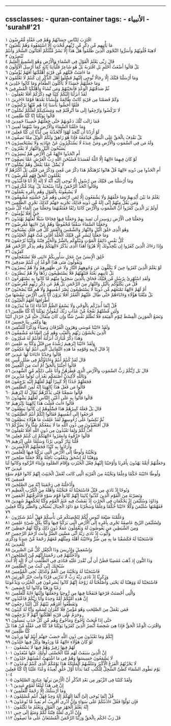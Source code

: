 
---
cssclasses:
    - quran-container
tags:
    - الأنبياء
    - 'surah#'21
---

اقْتَرَبَ لِلنَّاسِ حِسَابُهُمْ وَهُمْ فِى غَفْلَةٍ مُّعْرِضُونَ  ١<br>
مَا يَأْتِيهِم مِّن ذِكْرٍ مِّن رَّبِّهِم مُّحْدَثٍ إِلَّا اسْتَمَعُوهُ وَهُمْ يَلْعَبُونَ  ٢<br>
لَاهِيَةً قُلُوبُهُمْ وَأَسَرُّوا النَّجْوَى الَّذِينَ ظَلَمُوا هَلْ هَذَا إِلَّا بَشَرٌ مِّثْلُكُمْ أَفَتَأْتُونَ السِّحْرَ وَأَنتُمْ تُبْصِرُونَ  ٣<br>
قَالَ رَبِّى يَعْلَمُ الْقَوْلَ فِى السَّمَاءِ وَالْأَرْضِ وَهُوَ السَّمِيعُ الْعَلِيمُ  ٤<br>
بَلْ قَالُوا أَضْغَثُ أَحْلَمٍ بَلِ افْتَرَىهُ بَلْ هُوَ شَاعِرٌ فَلْيَأْتِنَا بَِٔايَةٍ كَمَا أُرْسِلَ الْأَوَّلُونَ  ٥<br>
مَا ءَامَنَتْ قَبْلَهُم مِّن قَرْيَةٍ أَهْلَكْنَهَا أَفَهُمْ يُؤْمِنُونَ  ٦<br>
وَمَا أَرْسَلْنَا قَبْلَكَ إِلَّا رِجَالًا نُّوحِى إِلَيْهِمْ فَسَْٔلُوا أَهْلَ الذِّكْرِ إِن كُنتُمْ لَا تَعْلَمُونَ  ٧<br>
وَمَا جَعَلْنَهُمْ جَسَدًا لَّا يَأْكُلُونَ الطَّعَامَ وَمَا كَانُوا خَلِدِينَ  ٨<br>
ثُمَّ صَدَقْنَهُمُ الْوَعْدَ فَأَنجَيْنَهُمْ وَمَن نَّشَاءُ وَأَهْلَكْنَا الْمُسْرِفِينَ  ٩<br>
لَقَدْ أَنزَلْنَا إِلَيْكُمْ كِتَبًا فِيهِ ذِكْرُكُمْ أَفَلَا تَعْقِلُونَ  ١۰<br>
وَكَمْ قَصَمْنَا مِن قَرْيَةٍ كَانَتْ ظَالِمَةً وَأَنشَأْنَا بَعْدَهَا قَوْمًا ءَاخَرِينَ  ١١<br>
فَلَمَّا أَحَسُّوا بَأْسَنَا إِذَا هُم مِّنْهَا يَرْكُضُونَ  ١٢<br>
لَا تَرْكُضُوا وَارْجِعُوا إِلَى مَا أُتْرِفْتُمْ فِيهِ وَمَسَكِنِكُمْ لَعَلَّكُمْ تُسَْٔلُونَ  ١٣<br>
قَالُوا يَوَيْلَنَا إِنَّا كُنَّا ظَلِمِينَ  ١٤<br>
فَمَا زَالَت تِّلْكَ دَعْوَىهُمْ حَتَّى جَعَلْنَهُمْ حَصِيدًا خَمِدِينَ  ١٥<br>
وَمَا خَلَقْنَا السَّمَاءَ وَالْأَرْضَ وَمَا بَيْنَهُمَا لَعِبِينَ  ١٦<br>
لَوْ أَرَدْنَا أَن نَّتَّخِذَ لَهْوًا لَّاتَّخَذْنَهُ مِن لَّدُنَّا إِن كُنَّا فَعِلِينَ  ١٧<br>
بَلْ نَقْذِفُ بِالْحَقِّ عَلَى الْبَطِلِ فَيَدْمَغُهُ فَإِذَا هُوَ زَاهِقٌ وَلَكُمُ الْوَيْلُ مِمَّا تَصِفُونَ  ١٨<br>
وَلَهُ مَن فِى السَّمَوَتِ وَالْأَرْضِ وَمَنْ عِندَهُ لَا يَسْتَكْبِرُونَ عَنْ عِبَادَتِهِ وَلَا يَسْتَحْسِرُونَ  ١٩<br>
يُسَبِّحُونَ الَّيْلَ وَالنَّهَارَ لَا يَفْتُرُونَ  ٢۰<br>
أَمِ اتَّخَذُوا ءَالِهَةً مِّنَ الْأَرْضِ هُمْ يُنشِرُونَ  ٢١<br>
لَوْ كَانَ فِيهِمَا ءَالِهَةٌ إِلَّا اللَّهُ لَفَسَدَتَا فَسُبْحَنَ اللَّهِ رَبِّ الْعَرْشِ عَمَّا يَصِفُونَ  ٢٢<br>
لَا يُسَْٔلُ عَمَّا يَفْعَلُ وَهُمْ يُسَْٔلُونَ  ٢٣<br>
أَمِ اتَّخَذُوا مِن دُونِهِ ءَالِهَةً قُلْ هَاتُوا بُرْهَنَكُمْ هَذَا ذِكْرُ مَن مَّعِىَ وَذِكْرُ مَن قَبْلِى بَلْ أَكْثَرُهُمْ لَا يَعْلَمُونَ الْحَقَّ فَهُم مُّعْرِضُونَ  ٢٤<br>
وَمَا أَرْسَلْنَا مِن قَبْلِكَ مِن رَّسُولٍ إِلَّا نُوحِى إِلَيْهِ أَنَّهُ لَا إِلَهَ إِلَّا أَنَا فَاعْبُدُونِ  ٢٥<br>
وَقَالُوا اتَّخَذَ الرَّحْمَنُ وَلَدًا سُبْحَنَهُ بَلْ عِبَادٌ مُّكْرَمُونَ  ٢٦<br>
لَا يَسْبِقُونَهُ بِالْقَوْلِ وَهُم بِأَمْرِهِ يَعْمَلُونَ  ٢٧<br>
يَعْلَمُ مَا بَيْنَ أَيْدِيهِمْ وَمَا خَلْفَهُمْ وَلَا يَشْفَعُونَ إِلَّا لِمَنِ ارْتَضَى وَهُم مِّنْ خَشْيَتِهِ مُشْفِقُونَ  ٢٨<br>
وَمَن يَقُلْ مِنْهُمْ إِنِّى إِلَهٌ مِّن دُونِهِ فَذَلِكَ نَجْزِيهِ جَهَنَّمَ كَذَلِكَ نَجْزِى الظَّلِمِينَ  ٢٩<br>
أَوَلَمْ يَرَ الَّذِينَ كَفَرُوا أَنَّ السَّمَوَتِ وَالْأَرْضَ كَانَتَا رَتْقًا فَفَتَقْنَهُمَا وَجَعَلْنَا مِنَ الْمَاءِ كُلَّ شَىْءٍ حَىٍّ أَفَلَا يُؤْمِنُونَ  ٣۰<br>
وَجَعَلْنَا فِى الْأَرْضِ رَوَسِىَ أَن تَمِيدَ بِهِمْ وَجَعَلْنَا فِيهَا فِجَاجًا سُبُلًا لَّعَلَّهُمْ يَهْتَدُونَ  ٣١<br>
وَجَعَلْنَا السَّمَاءَ سَقْفًا مَّحْفُوظًا وَهُمْ عَنْ ءَايَتِهَا مُعْرِضُونَ  ٣٢<br>
وَهُوَ الَّذِى خَلَقَ الَّيْلَ وَالنَّهَارَ وَالشَّمْسَ وَالْقَمَرَ كُلٌّ فِى فَلَكٍ يَسْبَحُونَ  ٣٣<br>
وَمَا جَعَلْنَا لِبَشَرٍ مِّن قَبْلِكَ الْخُلْدَ أَفَإِين مِّتَّ فَهُمُ الْخَلِدُونَ  ٣٤<br>
كُلُّ نَفْسٍ ذَائِقَةُ الْمَوْتِ وَنَبْلُوكُم بِالشَّرِّ وَالْخَيْرِ فِتْنَةً وَإِلَيْنَا تُرْجَعُونَ  ٣٥<br>
وَإِذَا رَءَاكَ الَّذِينَ كَفَرُوا إِن يَتَّخِذُونَكَ إِلَّا هُزُوًا أَهَذَا الَّذِى يَذْكُرُ ءَالِهَتَكُمْ وَهُم بِذِكْرِ الرَّحْمَنِ هُمْ كَفِرُونَ  ٣٦<br>
خُلِقَ الْإِنسَنُ مِنْ عَجَلٍ سَأُورِيكُمْ ءَايَتِى فَلَا تَسْتَعْجِلُونِ  ٣٧<br>
وَيَقُولُونَ مَتَى هَذَا الْوَعْدُ إِن كُنتُمْ صَدِقِينَ  ٣٨<br>
لَوْ يَعْلَمُ الَّذِينَ كَفَرُوا حِينَ لَا يَكُفُّونَ عَن وُجُوهِهِمُ النَّارَ وَلَا عَن ظُهُورِهِمْ وَلَا هُمْ يُنصَرُونَ  ٣٩<br>
بَلْ تَأْتِيهِم بَغْتَةً فَتَبْهَتُهُمْ فَلَا يَسْتَطِيعُونَ رَدَّهَا وَلَا هُمْ يُنظَرُونَ  ٤۰<br>
وَلَقَدِ اسْتُهْزِئَ بِرُسُلٍ مِّن قَبْلِكَ فَحَاقَ بِالَّذِينَ سَخِرُوا مِنْهُم مَّا كَانُوا بِهِ يَسْتَهْزِءُونَ  ٤١<br>
قُلْ مَن يَكْلَؤُكُم بِالَّيْلِ وَالنَّهَارِ مِنَ الرَّحْمَنِ بَلْ هُمْ عَن ذِكْرِ رَبِّهِم مُّعْرِضُونَ  ٤٢<br>
أَمْ لَهُمْ ءَالِهَةٌ تَمْنَعُهُم مِّن دُونِنَا لَا يَسْتَطِيعُونَ نَصْرَ أَنفُسِهِمْ وَلَا هُم مِّنَّا يُصْحَبُونَ  ٤٣<br>
بَلْ مَتَّعْنَا هَؤُلَاءِ وَءَابَاءَهُمْ حَتَّى طَالَ عَلَيْهِمُ الْعُمُرُ أَفَلَا يَرَوْنَ أَنَّا نَأْتِى الْأَرْضَ نَنقُصُهَا مِنْ أَطْرَافِهَا أَفَهُمُ الْغَلِبُونَ  ٤٤<br>
قُلْ إِنَّمَا أُنذِرُكُم بِالْوَحْىِ وَلَا يَسْمَعُ الصُّمُّ الدُّعَاءَ إِذَا مَا يُنذَرُونَ  ٤٥<br>
وَلَئِن مَّسَّتْهُمْ نَفْحَةٌ مِّنْ عَذَابِ رَبِّكَ لَيَقُولُنَّ يَوَيْلَنَا إِنَّا كُنَّا ظَلِمِينَ  ٤٦<br>
وَنَضَعُ الْمَوَزِينَ الْقِسْطَ لِيَوْمِ الْقِيَمَةِ فَلَا تُظْلَمُ نَفْسٌ شَئًْا وَإِن كَانَ مِثْقَالَ حَبَّةٍ مِّنْ خَرْدَلٍ أَتَيْنَا بِهَا وَكَفَى بِنَا حَسِبِينَ  ٤٧<br>
وَلَقَدْ ءَاتَيْنَا مُوسَى وَهَرُونَ الْفُرْقَانَ وَضِيَاءً وَذِكْرًا لِّلْمُتَّقِينَ  ٤٨<br>
الَّذِينَ يَخْشَوْنَ رَبَّهُم بِالْغَيْبِ وَهُم مِّنَ السَّاعَةِ مُشْفِقُونَ  ٤٩<br>
وَهَذَا ذِكْرٌ مُّبَارَكٌ أَنزَلْنَهُ أَفَأَنتُمْ لَهُ مُنكِرُونَ  ٥۰<br>
وَلَقَدْ ءَاتَيْنَا إِبْرَهِيمَ رُشْدَهُ مِن قَبْلُ وَكُنَّا بِهِ عَلِمِينَ  ٥١<br>
إِذْ قَالَ لِأَبِيهِ وَقَوْمِهِ مَا هَذِهِ التَّمَاثِيلُ الَّتِى أَنتُمْ لَهَا عَكِفُونَ  ٥٢<br>
قَالُوا وَجَدْنَا ءَابَاءَنَا لَهَا عَبِدِينَ  ٥٣<br>
قَالَ لَقَدْ كُنتُمْ أَنتُمْ وَءَابَاؤُكُمْ فِى ضَلَلٍ مُّبِينٍ  ٥٤<br>
قَالُوا أَجِئْتَنَا بِالْحَقِّ أَمْ أَنتَ مِنَ اللَّعِبِينَ  ٥٥<br>
قَالَ بَل رَّبُّكُمْ رَبُّ السَّمَوَتِ وَالْأَرْضِ الَّذِى فَطَرَهُنَّ وَأَنَا عَلَى ذَلِكُم مِّنَ الشَّهِدِينَ  ٥٦<br>
وَتَاللَّهِ لَأَكِيدَنَّ أَصْنَمَكُم بَعْدَ أَن تُوَلُّوا مُدْبِرِينَ  ٥٧<br>
فَجَعَلَهُمْ جُذَذًا إِلَّا كَبِيرًا لَّهُمْ لَعَلَّهُمْ إِلَيْهِ يَرْجِعُونَ  ٥٨<br>
قَالُوا مَن فَعَلَ هَذَا بَِٔالِهَتِنَا إِنَّهُ لَمِنَ الظَّلِمِينَ  ٥٩<br>
قَالُوا سَمِعْنَا فَتًى يَذْكُرُهُمْ يُقَالُ لَهُ إِبْرَهِيمُ  ٦۰<br>
قَالُوا فَأْتُوا بِهِ عَلَى أَعْيُنِ النَّاسِ لَعَلَّهُمْ يَشْهَدُونَ  ٦١<br>
قَالُوا ءَأَنتَ فَعَلْتَ هَذَا بَِٔالِهَتِنَا يَإِبْرَهِيمُ  ٦٢<br>
قَالَ بَلْ فَعَلَهُ كَبِيرُهُمْ هَذَا فَسَْٔلُوهُمْ إِن كَانُوا يَنطِقُونَ  ٦٣<br>
فَرَجَعُوا إِلَى أَنفُسِهِمْ فَقَالُوا إِنَّكُمْ أَنتُمُ الظَّلِمُونَ  ٦٤<br>
ثُمَّ نُكِسُوا عَلَى رُءُوسِهِمْ لَقَدْ عَلِمْتَ مَا هَؤُلَاءِ يَنطِقُونَ  ٦٥<br>
قَالَ أَفَتَعْبُدُونَ مِن دُونِ اللَّهِ مَا لَا يَنفَعُكُمْ شَئًْا وَلَا يَضُرُّكُمْ  ٦٦<br>
أُفٍّ لَّكُمْ وَلِمَا تَعْبُدُونَ مِن دُونِ اللَّهِ أَفَلَا تَعْقِلُونَ  ٦٧<br>
قَالُوا حَرِّقُوهُ وَانصُرُوا ءَالِهَتَكُمْ إِن كُنتُمْ فَعِلِينَ  ٦٨<br>
قُلْنَا يَنَارُ كُونِى بَرْدًا وَسَلَمًا عَلَى إِبْرَهِيمَ  ٦٩<br>
وَأَرَادُوا بِهِ كَيْدًا فَجَعَلْنَهُمُ الْأَخْسَرِينَ  ٧۰<br>
وَنَجَّيْنَهُ وَلُوطًا إِلَى الْأَرْضِ الَّتِى بَرَكْنَا فِيهَا لِلْعَلَمِينَ  ٧١<br>
وَوَهَبْنَا لَهُ إِسْحَقَ وَيَعْقُوبَ نَافِلَةً وَكُلًّا جَعَلْنَا صَلِحِينَ  ٧٢<br>
وَجَعَلْنَهُمْ أَئِمَّةً يَهْدُونَ بِأَمْرِنَا وَأَوْحَيْنَا إِلَيْهِمْ فِعْلَ الْخَيْرَتِ وَإِقَامَ الصَّلَوةِ وَإِيتَاءَ الزَّكَوةِ وَكَانُوا لَنَا عَبِدِينَ  ٧٣<br>
وَلُوطًا ءَاتَيْنَهُ حُكْمًا وَعِلْمًا وَنَجَّيْنَهُ مِنَ الْقَرْيَةِ الَّتِى كَانَت تَّعْمَلُ الْخَبَئِثَ إِنَّهُمْ كَانُوا قَوْمَ سَوْءٍ فَسِقِينَ  ٧٤<br>
وَأَدْخَلْنَهُ فِى رَحْمَتِنَا إِنَّهُ مِنَ الصَّلِحِينَ  ٧٥<br>
وَنُوحًا إِذْ نَادَى مِن قَبْلُ فَاسْتَجَبْنَا لَهُ فَنَجَّيْنَهُ وَأَهْلَهُ مِنَ الْكَرْبِ الْعَظِيمِ  ٧٦<br>
وَنَصَرْنَهُ مِنَ الْقَوْمِ الَّذِينَ كَذَّبُوا بَِٔايَتِنَا إِنَّهُمْ كَانُوا قَوْمَ سَوْءٍ فَأَغْرَقْنَهُمْ أَجْمَعِينَ  ٧٧<br>
وَدَاوُدَ وَسُلَيْمَنَ إِذْ يَحْكُمَانِ فِى الْحَرْثِ إِذْ نَفَشَتْ فِيهِ غَنَمُ الْقَوْمِ وَكُنَّا لِحُكْمِهِمْ شَهِدِينَ  ٧٨<br>
فَفَهَّمْنَهَا سُلَيْمَنَ وَكُلًّا ءَاتَيْنَا حُكْمًا وَعِلْمًا وَسَخَّرْنَا مَعَ دَاوُدَ الْجِبَالَ يُسَبِّحْنَ وَالطَّيْرَ وَكُنَّا فَعِلِينَ  ٧٩<br>
وَعَلَّمْنَهُ صَنْعَةَ لَبُوسٍ لَّكُمْ لِتُحْصِنَكُم مِّن بَأْسِكُمْ فَهَلْ أَنتُمْ شَكِرُونَ  ٨۰<br>
وَلِسُلَيْمَنَ الرِّيحَ عَاصِفَةً تَجْرِى بِأَمْرِهِ إِلَى الْأَرْضِ الَّتِى بَرَكْنَا فِيهَا وَكُنَّا بِكُلِّ شَىْءٍ عَلِمِينَ  ٨١<br>
وَمِنَ الشَّيَطِينِ مَن يَغُوصُونَ لَهُ وَيَعْمَلُونَ عَمَلًا دُونَ ذَلِكَ وَكُنَّا لَهُمْ حَفِظِينَ  ٨٢<br>
وَأَيُّوبَ إِذْ نَادَى رَبَّهُ أَنِّى مَسَّنِىَ الضُّرُّ وَأَنتَ أَرْحَمُ الرَّحِمِينَ  ٨٣<br>
فَاسْتَجَبْنَا لَهُ فَكَشَفْنَا مَا بِهِ مِن ضُرٍّ وَءَاتَيْنَهُ أَهْلَهُ وَمِثْلَهُم مَّعَهُمْ رَحْمَةً مِّنْ عِندِنَا وَذِكْرَى لِلْعَبِدِينَ  ٨٤<br>
وَإِسْمَعِيلَ وَإِدْرِيسَ وَذَا الْكِفْلِ كُلٌّ مِّنَ الصَّبِرِينَ  ٨٥<br>
وَأَدْخَلْنَهُمْ فِى رَحْمَتِنَا إِنَّهُم مِّنَ الصَّلِحِينَ  ٨٦<br>
وَذَا النُّونِ إِذ ذَّهَبَ مُغَضِبًا فَظَنَّ أَن لَّن نَّقْدِرَ عَلَيْهِ فَنَادَى فِى الظُّلُمَتِ أَن لَّا إِلَهَ إِلَّا أَنتَ سُبْحَنَكَ إِنِّى كُنتُ مِنَ الظَّلِمِينَ  ٨٧<br>
فَاسْتَجَبْنَا لَهُ وَنَجَّيْنَهُ مِنَ الْغَمِّ وَكَذَلِكَ نُجِى الْمُؤْمِنِينَ  ٨٨<br>
وَزَكَرِيَّا إِذْ نَادَى رَبَّهُ رَبِّ لَا تَذَرْنِى فَرْدًا وَأَنتَ خَيْرُ الْوَرِثِينَ  ٨٩<br>
فَاسْتَجَبْنَا لَهُ وَوَهَبْنَا لَهُ يَحْيَى وَأَصْلَحْنَا لَهُ زَوْجَهُ إِنَّهُمْ كَانُوا يُسَرِعُونَ فِى الْخَيْرَتِ وَيَدْعُونَنَا رَغَبًا وَرَهَبًا وَكَانُوا لَنَا خَشِعِينَ  ٩۰<br>
وَالَّتِى أَحْصَنَتْ فَرْجَهَا فَنَفَخْنَا فِيهَا مِن رُّوحِنَا وَجَعَلْنَهَا وَابْنَهَا ءَايَةً لِّلْعَلَمِينَ  ٩١<br>
إِنَّ هَذِهِ أُمَّتُكُمْ أُمَّةً وَحِدَةً وَأَنَا رَبُّكُمْ فَاعْبُدُونِ  ٩٢<br>
وَتَقَطَّعُوا أَمْرَهُم بَيْنَهُمْ كُلٌّ إِلَيْنَا رَجِعُونَ  ٩٣<br>
فَمَن يَعْمَلْ مِنَ الصَّلِحَتِ وَهُوَ مُؤْمِنٌ فَلَا كُفْرَانَ لِسَعْيِهِ وَإِنَّا لَهُ كَتِبُونَ  ٩٤<br>
وَحَرَمٌ عَلَى قَرْيَةٍ أَهْلَكْنَهَا أَنَّهُمْ لَا يَرْجِعُونَ  ٩٥<br>
حَتَّى إِذَا فُتِحَتْ يَأْجُوجُ وَمَأْجُوجُ وَهُم مِّن كُلِّ حَدَبٍ يَنسِلُونَ  ٩٦<br>
وَاقْتَرَبَ الْوَعْدُ الْحَقُّ فَإِذَا هِىَ شَخِصَةٌ أَبْصَرُ الَّذِينَ كَفَرُوا يَوَيْلَنَا قَدْ كُنَّا فِى غَفْلَةٍ مِّنْ هَذَا بَلْ كُنَّا ظَلِمِينَ  ٩٧<br>
إِنَّكُمْ وَمَا تَعْبُدُونَ مِن دُونِ اللَّهِ حَصَبُ جَهَنَّمَ أَنتُمْ لَهَا وَرِدُونَ  ٩٨<br>
لَوْ كَانَ هَؤُلَاءِ ءَالِهَةً مَّا وَرَدُوهَا وَكُلٌّ فِيهَا خَلِدُونَ  ٩٩<br>
لَهُمْ فِيهَا زَفِيرٌ وَهُمْ فِيهَا لَا يَسْمَعُونَ  ١۰۰<br>
إِنَّ الَّذِينَ سَبَقَتْ لَهُم مِّنَّا الْحُسْنَى أُولَئِكَ عَنْهَا مُبْعَدُونَ  ١۰١<br>
لَا يَسْمَعُونَ حَسِيسَهَا وَهُمْ فِى مَا اشْتَهَتْ أَنفُسُهُمْ خَلِدُونَ  ١۰٢<br>
لَا يَحْزُنُهُمُ الْفَزَعُ الْأَكْبَرُ وَتَتَلَقَّىهُمُ الْمَلَئِكَةُ هَذَا يَوْمُكُمُ الَّذِى كُنتُمْ تُوعَدُونَ  ١۰٣<br>
يَوْمَ نَطْوِى السَّمَاءَ كَطَىِّ السِّجِلِّ لِلْكُتُبِ كَمَا بَدَأْنَا أَوَّلَ خَلْقٍ نُّعِيدُهُ وَعْدًا عَلَيْنَا إِنَّا كُنَّا فَعِلِينَ  ١۰٤<br>
وَلَقَدْ كَتَبْنَا فِى الزَّبُورِ مِن بَعْدِ الذِّكْرِ أَنَّ الْأَرْضَ يَرِثُهَا عِبَادِىَ الصَّلِحُونَ  ١۰٥<br>
إِنَّ فِى هَذَا لَبَلَغًا لِّقَوْمٍ عَبِدِينَ  ١۰٦<br>
وَمَا أَرْسَلْنَكَ إِلَّا رَحْمَةً لِّلْعَلَمِينَ  ١۰٧<br>
قُلْ إِنَّمَا يُوحَى إِلَىَّ أَنَّمَا إِلَهُكُمْ إِلَهٌ وَحِدٌ فَهَلْ أَنتُم مُّسْلِمُونَ  ١۰٨<br>
فَإِن تَوَلَّوْا فَقُلْ ءَاذَنتُكُمْ عَلَى سَوَاءٍ وَإِنْ أَدْرِى أَقَرِيبٌ أَم بَعِيدٌ مَّا تُوعَدُونَ  ١۰٩<br>
إِنَّهُ يَعْلَمُ الْجَهْرَ مِنَ الْقَوْلِ وَيَعْلَمُ مَا تَكْتُمُونَ  ١١۰<br>
وَإِنْ أَدْرِى لَعَلَّهُ فِتْنَةٌ لَّكُمْ وَمَتَعٌ إِلَى حِينٍ  ١١١<br>
قَلَ رَبِّ احْكُم بِالْحَقِّ وَرَبُّنَا الرَّحْمَنُ الْمُسْتَعَانُ عَلَى مَا تَصِفُونَ  ١١٢<br>

